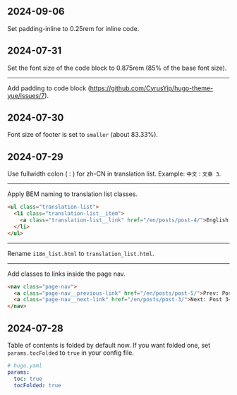 <!-- Timezone: UTC -->

## 2024-09-06

Set padding-inline to 0.25rem for inline code.

## 2024-07-31

Set the font size of the code block to 0.875rem (85% of the base font size).

---

Add padding to code block (https://github.com/CyrusYip/hugo-theme-yue/issues/7).

## 2024-07-30

Font size of footer is set to `smaller` (about 83.33%).

## 2024-07-29

Use fullwidth colon (`：`) for zh-CN in translation list. Example: `中文：文章 3`.

---

Apply BEM naming to translation list classes.

```html
<ul class="translation-list">
  <li class="translation-list__item">
    <a class="translation-list__link" href="/en/posts/post-4/">English: Post 4 Markdown Test</a>
  </li>
</ul>
```

---

Rename `i18n_list.html` to `translation_list.html`.

---

Add classes to links inside the page nav.

```html
<nav class="page-nav">
  <a class="page-nav__previous-link" href="/en/posts/post-5/">Prev: Post 5</a>
  <a class="page-nav__next-link" href="/en/posts/post-3/">Next: Post 3</a>
</nav>
```

## 2024-07-28

Table of contents is folded by default now. If you want folded one, set `params.tocFolded` to `true` in your config file.

```yaml
# hugo.yaml
params:
  toc: true
  tocFolded: true
```
